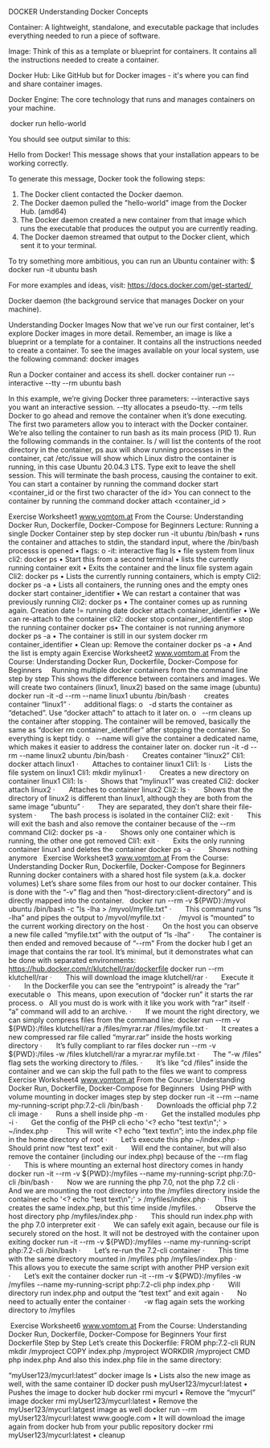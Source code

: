DOCKER
Understanding Docker Concepts

Container: A lightweight, standalone, and executable package that includes everything needed to run a piece of software.

Image: Think of this as a template or blueprint for containers. It contains all the instructions needed to create a container.

Docker Hub: Like GitHub but for Docker images - it's where you can find and share container images.

Docker Engine: The core technology that runs and manages containers on your machine.


 docker run hello-world

You should see output similar to this:

Hello from Docker!
This message shows that your installation appears to be working correctly.

To generate this message, Docker took the following steps:
 1. The Docker client contacted the Docker daemon.
 2. The Docker daemon pulled the "hello-world" image from the Docker Hub.
    (amd64)
 3. The Docker daemon created a new container from that image which runs the
    executable that produces the output you are currently reading.
 4. The Docker daemon streamed that output to the Docker client, which sent it
    to your terminal.

To try something more ambitious, you can run an Ubuntu container with:
 $ docker run -it ubuntu bash

For more examples and ideas, visit:
 https://docs.docker.com/get-started/ 

Docker daemon (the background service that manages Docker on your machine).

Understanding Docker Images
Now that we've run our first container, let's explore Docker images in more detail. Remember, an image is like a blueprint or a template for a container. 
It contains all the instructions needed to create a container.
To see the images available on your local system, use the following command:
docker images

Run a Docker container and access its shell.
 docker container run --interactive --tty --rm ubuntu bash

In this example, we’re giving Docker three parameters:
--interactive says you want an interactive session.
--tty allocates a pseudo-tty.
--rm tells Docker to go ahead and remove the container when it’s done executing.
The first two parameters allow you to interact with the Docker container.
We’re also telling the container to run bash as its main process (PID 1).
Run the following commands in the container.
ls / will list the contents of the root directory in the container, ps aux will show running processes in the container, cat /etc/issue will show which Linux distro the container is running, in this case Ubuntu 20.04.3 LTS.
Type exit to leave the shell session. This will terminate the bash process, causing the container to exit.
You can start a container by running the command 
docker start <container_id or the first two character of the id>
You can connect to the container by running the command 
docker attach <container_id >


Exercise Worksheet1
www.vomtom.at
From the Course:
Understanding Docker Run, Dockerfile, Docker-Compose for Beginners
Lecture: Running a single Docker Container step by step
docker run -it ubuntu /bin/bash
• runs the container and attaches to stdin, the standard input, where the /bin/bash processs is
opened
• flags:
o -it: interactive flag
ls
• file system from linux
cli2: docker ps
• Start this from a second terminal
• lists the currently running container
exit
• Exits the container and the linux file system again
Cli2: docker ps
• Lists the currently running containers, which is empty
Cli2: docker ps -a
• Lists all containers, the running ones and the empty ones
docker start container_identifier
• We can restart a container that was previously running
Cli2: docker ps
• The container comes up as running again. Creation date != running date
docker attach container_identifier
• We can re-attach to the container
cli2: docker stop container_identifier
• stop the running container
docker ps• The container is not running anymore
docker ps -a
• The container is still in our system
docker rm container_identifier
• Clean up: Remove the container
docker ps -a
• And the list is empty again
Exercise Worksheet2
www.vomtom.at
From the Course: Understanding Docker Run, Dockerfile, Docker-Compose for Beginners
 
 
Running multiple docker containers from the command line step by step
This shows the difference between containers and images. We will create two containers (linux1, linux2) based on the same image (ubuntu)
docker run -it -d --rm --name linux1 ubuntu /bin/bash
·       creates container “linux1”
·       additional flags:
o   -d starts the container as “detached”. Use “docker attach” to attach to it later on.
o   --rm cleans up the container after stopping. The container will be removed, basically the same as “docker rm container_identifier” after stopping the container. So everything is kept tidy.
o   --name will give the container a dedicated name, which makes it easier to address the container later on.
docker run -it -d --rm --name linux2 ubuntu /bin/bash
·       Creates container “linux2”
Cli1: docker attach linux1
·       Attaches to container linux1
Cli1: ls
·       Lists the file system on linux1
Cli1: mkdir mylinux1
·       Creates a new directory on container linux1
Cli1: ls
·       Shows that “mylinux1” was created
Cli2: docker attach linux2
·       Attaches to container linux2
Cli2: ls
·       Shows that the directory of linux2 is different than linux1, although they are both from the same image “ubuntu”
·       They are separated, they don’t share their file-system
·       The bash process is isolated in the container
Cli2: exit
·       This will exit the bash and also remove the container because of the --rm command
Cli2: docker ps -a
·       Shows only one container which is running, the other one got removed
Cli1: exit
·       Exits the only running container linux1 and deletes the container
docker ps -a
·       Shows nothing anymore
 
Exercise Worksheet3
www.vomtom.at
From the Course: Understanding Docker Run, Dockerfile, Docker-Compose for Beginners
 
 
Running docker containers with a shared host file system (a.k.a. docker volumes)
Let’s share some files from our host to our docker container. This is done with the “-v” flag and then “host-directory:client-directory” and is directly mapped into the container.
 
docker run --rm -v ${PWD}:/myvol ubuntu /bin/bash -c "ls -lha > /myvol/myfile.txt"
·       This command runs “ls -lha” and pipes the output to /myvol/myfile.txt
·       /myvol is “mounted” to the current working directory on the host
·       On the host you can observe a new file called “myfile.txt” with the output of “ls -lha”
·       The container is then ended and removed because of “--rm"
From the docker hub I get an image that contains the rar tool. It’s minimal, but it demonstrates what can be done with separated environments:
https://hub.docker.com/r/klutchell/rar/dockerfile
docker run --rm klutchell/rar 
·       This will download the image klutchell/rar
·       Execute it
·       In the Dockerfile you can see the “entrypoint” is already the “rar” executable
o   This means, upon execution of “docker run” it starts the rar process.
o   All you must do is work with it like you work with “rar” itself
·       “a” command will add to an archive.
·       If we mount the right directory, we can simply compress files from the command line:
docker run --rm -v ${PWD}:/files klutchell/rar a /files/myrar.rar /files/myfile.txt
·       It creates a new compressed rar file called “myrar.rar” inside the hosts working directory
·       It’s fully compliant to rar files
docker run --rm -v ${PWD}:/files -w /files klutchell/rar a myrar.rar myfile.txt
·       The “-w /files” flag sets the working directory to /files. 
·       It’s like “cd /files” inside the container and we can skip the full path to the files we want to compress
Exercise Worksheet4
www.vomtom.at
From the Course: Understanding Docker Run, Dockerfile, Docker-Compose for Beginners
 
Using PHP with volume mounting in docker images step by step
docker run -it --rm --name my-running-script php:7.2-cli /bin/bash
·       Downloads the official php 7.2 cli image
·       Runs a shell inside
php -m
·       Get the installed modules
php -i
·       Get the config of the PHP cli
echo '<? echo "test text\n";' > ~/index.php
·       This will write <? echo “text text\n”; into the index.php file in the home directory of root
·       Let’s execute this
php ~/index.php
·       Should print now “test text”
exit
·       Will end the container, but will also remove the container (including our index.php) because of the --rm flag
·       This is where mounting an external host directory comes in handy
docker run -it --rm -v ${PWD}:/myfiles --name my-running-script php:7.0-cli /bin/bash
·       Now we are running the php 7.0, not the php 7.2 cli
·       And we are mounting the root directory into the /myfiles directory inside the container
echo '<? echo "test text\n";' > /myfiles/index.php
·       This creates the same index.php, but this time inside /myfiles.
·       Observe the host directory
php /myfiles/index.php
·       This should run index.php with the php 7.0 interpreter
exit
·       We can safely exit again, because our file is securely stored on the host. It will not be destroyed with the container upon exiting
docker run -it --rm -v ${PWD}:/myfiles --name my-running-script php:7.2-cli /bin/bash
·       Let’s re-run the 7.2-cli container
·       This time with the same directory mounted in /myfiles
php /myfiles/index.php
·       This allows you to execute the same script with another PHP version
exit
·       Let’s exit the container
docker run -it --rm -v ${PWD}:/myfiles -w /myfiles --name my-running-script php:7.2-cli php index.php
·       Will directory run index.php and output the “test text” and exit again
·       No need to actually enter the container
·       -w flag again sets the working directory to /myfiles



 Exercise Worksheet6
www.vomtom.at
From the Course:
Understanding Docker Run, Dockerfile, Docker-Compose for Beginners
Your first Dockerfile Step by Step
Let’s create this Dockerfile:
FROM php:7.2-cli
RUN mkdir /myproject
COPY index.php /myproject
WORKDIR /myproject
CMD php index.php
And also this index.php file in the same directory:
<?php
echo "hello world \n\n";
Now go into the folder where the Dockerfile is located at.
docker build -t myphpapp .
• “build” builds a new image
• -t is a tagging. In this case “myphpapp”, you can later find it.
• “.” is telling where the Dockerfile is located at
docker run myphpapp
• Should print out “hello world” with two line breaks
• Ends the container immediately, the process “php index.php” has finished
• “CMD php index.php” opens this upon spin up of the container
docker image ls
• List all the images
• See on top your newly created image
docker ps -a
• List the containers
docker rm container_identifier
• Remove the container from the myphpapp
docker rmi myphpapp
• rmi will delete an image
• And all depending images if they are not necessary anymore



Exercise Worksheet6
www.vomtom.at
From the Course: Understanding Docker Run, Dockerfile, Docker-Compose for Beginners
 
Your first Dockerfile Step by Step
Let’s create this Dockerfile:

And also this index.php file in the same directory:

Now go into the folder where the Dockerfile is located at.
docker build -t myphpapp .
·       “build” builds a new image
·       -t is a tagging. In this case “myphpapp”, you can later find it.
·       “.” is telling where the Dockerfile is located at
docker run myphpapp
·       Should print out “hello world” with two line breaks
·       Ends the container immediately, the process “php index.php” has finished
·       “CMD php index.php” opens this upon spin up of the container
docker image ls
·       List all the images
·       See on top your newly created image
docker ps -a
·       List the containers
docker rm container_identifier
·       Remove the container from the myphpapp
docker rmi myphpapp
·       rmi will delete an image
·       And all depending images if they are not necessary anymore




Exercise Worksheet7
www.vomtom.at
From the Course: Understanding Docker Run, Dockerfile, Docker-Compose for Beginners
 
Using a PHP Dev-Server inside a Container with a Dockerfile
Change the Dockerfile from the previous example to:

Then run the command:
docker build -t myphpapp .
·       Will rebuild the image and tag it again as “myphpapp”
·       Will overwrite the old one
·       Will copy the index.php to a new directory /myproject
·       Will run “php -S 0.0.0.0:8000” and serve the content of /myproject on port 8000
·       CMD will take an array and run a command. Every parameter must be in a separate array element, so: CMD [“command”,”param1”, “param2”, …]
docker run --name myphp-container -p 8080:8000 myphpapp
·       Will run spin up the image “myphp” which we generated
·       Will forward port 8000 in the container to port 8080 on the host
·       http://localhost:8080 should bring up the hello world
ctrl+c 
·       to stop the container
·       Mind on Windows: The container is still running in the background.
docker rm -f myphp-container
·       To remove the container: cleanup
docker rmi myphpapp
·       Remove the myphpp image again

Exercise Worksheet8
www.vomtom.at
From the Course:
Understanding Docker Run, Dockerfile, Docker-Compose for Beginners
Ship your Web-Application using Apache and PHP as Docker container with a
Dockerfile
Let’s create a Docker image and run this image as container with an Apache with PHP pre-installed.
Then serve our index.php from the previous example.
Change the Dockerfile to:
FROM php:7.2-apache
COPY index.php /var/www/html
Then run the following commands:
docker build -t myphpapp .
• This will build an image myphpapp:latest
• Will copy the index.php from the host inside the container in the directory /var/www/html
• Will package everything
docker run --name myphp-apache -p 8080:80 myphpapp
• Will run the image myphpapp image
• Open the apache inside the image
• Bind port 8080 on the host to port 80 on the guest
• Will give the container the name “myphp-apache”
http://localhost:8080
• Should bring up the “hello world” from the index.php
• Changing the index.php on the host should not change it on the guest – it’s baked into the
image
• If you want a live version you need to volume-mount it into the container
ctrl+c
• To stop the container
docker rm -f myphp-apache
• To remove the container
docker rmi myphpapp
• To remove the image for now

Exercise Worksheet9
www.vomtom.at
From the Course:
Understanding Docker Run, Dockerfile, Docker-Compose for Beginners
Create an Image and upload it to Docker-Hub
Use this Dockerfile:
FROM alpine
RUN apk update && apk add curl
ENTRYPOINT [ "curl" ]
Run
docker build -t mycurl .
• This will build an image
docker image ls
• List the images
docker run --rm mycurl www.google.com
• Should output the HTML from the google website
docker login
• Login to Docker-Hub
• If you don’t have a user-name then create one first
• Remember your username! Let’s assume it is “myUser123”
docker tag mycurl myUser123/mycurl:latest
• Tag your image with “username/repository:tag” -> “myUser123/mycurl:latest”
docker image ls
• Lists also the new image as well, with the same container ID
docker push myUser123/mycurl:latest
• Pushes the image to docker hub
docker rmi mycurl
• Remove the “mycurl” image
docker rmi myUser123/mycurl:latest
• Remove the myUser123/mycurl:latgest image as well
docker run --rm myUser123/mycurl:latest www.google.com
• It will download the image again from docker hub from your public repository
docker rmi myUser123/mycurl:latest
• cleanup